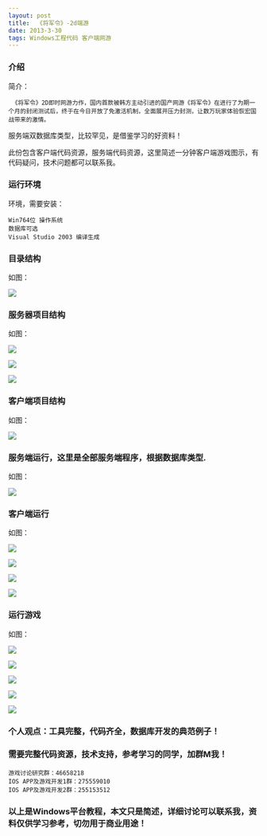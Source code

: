 ```yaml
---
layout: post
title:  《将军令》-2d端游
date: 2013-3-30
tags: Windows工程代码 客户端网游
---
```



### 介绍


简介：

	 《将军令》2D即时网游力作，国内首款被韩方主动引进的国产网游《将军令》在进行了为期一个月的封闭测试后，终于在今日开放了免激活机制，全面展开压力封测，让数万玩家体验恢宏国战带来的激情。

服务端双数据库类型，比较罕见，是借鉴学习的好资料！

此份包含客户端代码资源，服务端代码资源，这里简述一分钟客户端游戏图示，有代码疑问，技术问题都可以联系我。


### 运行环境

环境，需要安装：

``` 
Win764位 操作系统
数据库可选
Visual Studio 2003 编译生成
``` 

### 目录结构

如图：

![](/images/posts/jjl/jjl-1.jpg)

### 服务器项目结构

如图：

![](/images/posts/jjl/jjl-2jpg)

![](/images/posts/jjl/jjl-3.jpg)

![](/images/posts/jjl/jjl-4.jpg)

### 客户端项目结构

如图：

![](/images/posts/jjl/jjl-5.jpg)


### 服务端运行，这里是全部服务端程序，根据数据库类型.

如图：

![](/images/posts/jjl/jjl-6.jpg)

### 客户端运行

如图：

![](/images/posts/jjl/jjl-7.jpg)

![](/images/posts/jjl/jjl-8.jpg)

![](/images/posts/jjl/jjl-9.jpg)

![](/images/posts/jjl/jjl-10.jpg)

### 运行游戏

如图：

![](/images/posts/jjl/jjl-11.jpg)

![](/images/posts/jjl/jjl-12.jpg)

![](/images/posts/jjl/jjl-13.jpg)

![](/images/posts/jjl/jjl-14.jpg)

![](/images/posts/jjl/jjl-15.jpg)



### 个人观点：工具完整，代码齐全，数据库开发的典范例子！

### 需要完整代码资源，技术支持，参考学习的同学，加群M我！

``` 
游戏讨论研究群：46658218
IOS APP及游戏开发1群：275559010
IOS APP及游戏开发2群：255153512
``` 

### 以上是Windows平台教程，本文只是简述，详细讨论可以联系我，资料仅供学习参考，切勿用于商业用途！